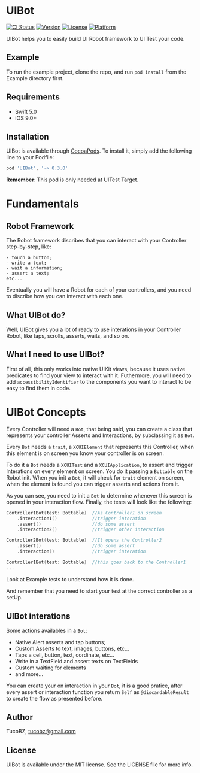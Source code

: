 # UIBot

[![CI Status](https://img.shields.io/travis/TucoBZ/UIBot.svg?style=flat)](https://travis-ci.org/TucoBZ/UIBot)
[![Version](https://img.shields.io/cocoapods/v/UIBot.svg?style=flat)](https://cocoapods.org/pods/UIBot)
[![License](https://img.shields.io/cocoapods/l/UIBot.svg?style=flat)](https://cocoapods.org/pods/UIBot)
[![Platform](https://img.shields.io/cocoapods/p/UIBot.svg?style=flat)](https://cocoapods.org/pods/UIBot)

UIBot helps you to easily build UI Robot framework to UI Test your code.

## Example
To run the example project, clone the repo, and run `pod install` from the Example directory first.

## Requirements
- Swift 5.0
- iOS 9.0+

## Installation

UIBot is available through [CocoaPods](https://cocoapods.org). To install
it, simply add the following line to your Podfile:

```ruby
pod 'UIBot', '~> 0.3.0'
```

**Remember**: This pod is only needed at UITest Target.


# Fundamentals
## Robot Framework
The Robot framework discribes that you can interact with your Controller step-by-step, like:

    - touch a button;
    - write a text;
    - wait a information;
    - assert a text;
    etc...

Eventually you will have a Robot for each of your controllers, and you need to discribe how you can interact with each one.


## What UIBot do?
Well, UIBot gives you a lot of ready to use interations in your Controller Robot, like taps, scrolls, asserts, waits, and so on.


## What I need to use UIBot?
First of all, this only works into native UIKit views, because it uses native predicates to find your view to interact with it. Futhermore, you will need to add `accessibilityIdentifier` to the components you want to interact to be easy to find them in code.


# UIBot Concepts
Every Controller will need a `Bot`, that being said, you can create a class that represents your controller Asserts and Interactions, by subclassing it as `Bot`.

Every `Bot` needs a `trait`, a `XCUIElement` that represents this Controller, when this element is on screen you know your controller is on screen.

To do it a `Bot` needs a `XCUITest` and a `XCUIApplication`, to assert and trigger Interations on every element on screen. You do it passing a `Bottable` on the Robot init. When you init a `Bot`, it will check for `trait` element on screen, when the element is found you can trigger asserts and actions from it.

As you can see, you need to init a `Bot` to determine whenever this screen is opened in your interaction flow. 
Finally, the tests will look like the following:

```swift
Controller1Bot(test: Bottable)  //As Controller1 on screen
    .interaction1()             //trigger interation
    .assert()                   //do some assert
    .interaction2()             //trigger other interaction

Controller2Bot(test: Bottable)  //It opens the Controller2 
    .assert()                   //do some assert
    .interaction()              //trigger interation

Controller1Bot(test: Bottable)  //this goes back to the Controller1
...
```

Look at Example tests to understand how it is done.

And remember that you need to start your test at the correct controller as a setUp. 

## UIBot interations
Some actions availables in a `Bot`:

- Native Alert asserts and tap buttons;
- Custom Asserts to text, images, buttons, etc...
- Taps a cell, button, text, cordinate, etc...
- Write in a TextField and assert texts on TextFields
- Custom waiting for elements
- and more...

You can create your on interaction in your `Bot`, it is a good pratice, after every assert or interaction function you return `Self` as `@discardableResult` to create the flow as presented before.


## Author

TucoBZ, tucobz@gmail.com

## License

UIBot is available under the MIT license. See the LICENSE file for more info.
